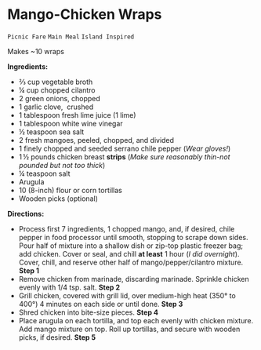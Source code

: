 # Mango-Chicken Wraps

`Picnic Fare` `Main Meal` `Island Inspired`

Makes ~10 wraps

**Ingredients:**

- ⅔ cup vegetable broth 
- ¼ cup chopped cilantro 
- 2 green onions, chopped 
- 1 garlic clove,  crushed
- 1 tablespoon fresh lime juice (1 lime) 
- 1 tablespoon white wine vinegar 
- ½ teaspoon sea salt 
- 2 fresh mangoes, peeled, chopped, and divided 
- 1 finely chopped and seeded serrano chile pepper (_Wear gloves!_)
- 1 ½ pounds chicken breast **strips** (_Make sure reasonably thin-not pounded but not too thick_)
- ¼ teaspoon salt 
- Arugula 
- 10 (8-inch) flour or corn tortillas 
- Wooden picks (optional)

**Directions:**

- Process first 7 ingredients, 1 chopped mango, and, if desired, chile pepper in food processor until smooth, stopping to scrape down sides. Pour half of mixture into a shallow dish or zip-top plastic freezer bag; add chicken. Cover or seal, and chill **at least** 1 hour (_I did overnight_). Cover, chill, and reserve other half of mango/pepper/cilantro mixture.
    **Step 1**
- Remove chicken from marinade, discarding marinade. Sprinkle chicken evenly with 1/4 tsp. salt.
    **Step 2**
- Grill chicken, covered with grill lid, over medium-high heat (350° to 400°) 4 minutes on each side or until done.
    **Step 3**
- Shred chicken into bite-size pieces. 
    **Step 4**
- Place arugula on each tortilla, and top each evenly with chicken mixture. Add mango mixture on top. Roll up tortillas, and secure with wooden picks, if desired.
    **Step 5**
